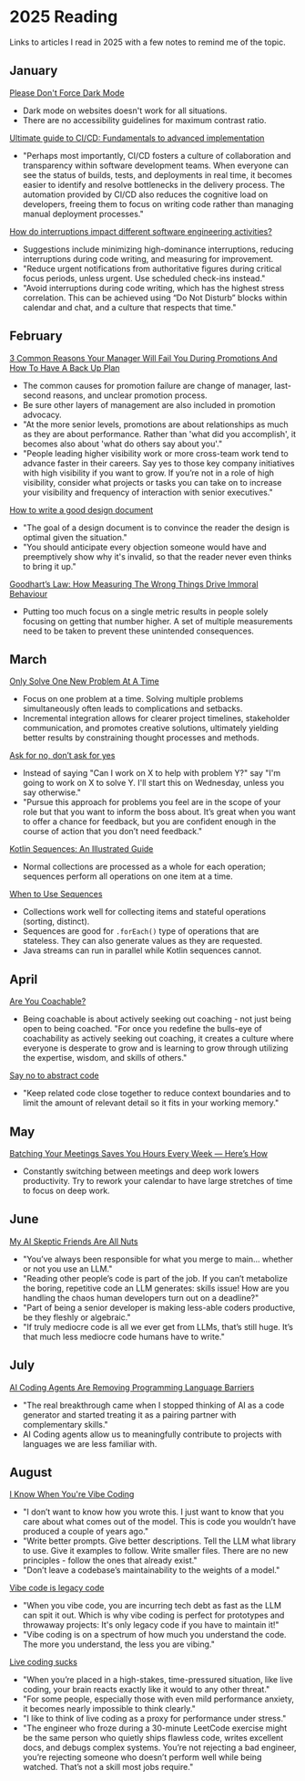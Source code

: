 # 2025 Reading

Links to articles I read in 2025 with a few notes to remind me of the topic.

## January

[Please Don't Force Dark Mode](https://iamvishnu.com/posts/please-dont-force-dark-mode)

- Dark mode on websites doesn't work for all situations.
- There are no accessibility guidelines for maximum contrast ratio.

[Ultimate guide to CI/CD: Fundamentals to advanced implementation](https://about.gitlab.com/blog/2025/01/06/ultimate-guide-to-ci-cd-fundamentals-to-advanced-implementation/)

- "Perhaps most importantly, CI/CD fosters a culture of collaboration and transparency within software development teams. When everyone can see the status of builds, tests, and deployments in real time, it becomes easier to identify and resolve bottlenecks in the delivery process. The automation provided by CI/CD also reduces the cognitive load on developers, freeing them to focus on writing code rather than managing manual deployment processes."

[How do interruptions impact different software engineering activities?](https://rdel.substack.com/p/rdel-75-how-do-interruptions-impact)

- Suggestions include minimizing high-dominance interruptions, reducing interruptions during code writing, and measuring for improvement.
- "Reduce urgent notifications from authoritative figures during critical focus periods, unless urgent. Use scheduled check-ins instead."
- "Avoid interruptions during code writing, which has the highest stress correlation. This can be achieved using “Do Not Disturb” blocks within calendar and chat, and a culture that respects that time."

## February

[3 Common Reasons Your Manager Will Fail You During Promotions And How To Have A Back Up Plan](https://news.yuezhao.coach/p/promotions-at-senior-levels)

- The common causes for promotion failure are change of manager, last-second reasons, and unclear promotion process.
- Be sure other layers of management are also included in promotion advocacy.
- "At the more senior levels, promotions are about relationships as much as they are about performance. Rather than 'what did you accomplish', it becomes also about 'what do others say about you'."
- "People leading higher visibility work or more cross-team work tend to advance faster in their careers. Say yes to those key company initiatives with high visibility if you want to grow. If you’re not in a role of high visibility, consider what projects or tasks you can take on to increase your visibility and frequency of interaction with senior executives."

[How to write a good design document](https://grantslatton.com/how-to-design-document)

- "The goal of a design document is to convince the reader the design is optimal given the situation."
- "You should anticipate every objection someone would have and preemptively show why it's invalid, so that the reader never even thinks to bring it up."

[Goodhart’s Law: How Measuring The Wrong Things Drive Immoral Behaviour](https://coffeeandjunk.com/goodharts-campbells-law/)

- Putting too much focus on a single metric results in people solely focusing on getting that number higher. A set of multiple measurements need to be taken to prevent these unintended consequences.

## March

[Only Solve One New Problem At A Time](https://www.bennadel.com/blog/4352-only-solve-one-new-problem-at-a-time.htm)

- Focus on one problem at a time. Solving multiple problems simultaneously often leads to complications and setbacks.
- Incremental integration allows for clearer project timelines, stakeholder communication, and promotes creative solutions, ultimately yielding better results by constraining thought processes and methods.

[Ask for no, don’t ask for yes](https://www.mooreds.com/wordpress/archives/3518)

- Instead of saying "Can I work on X to help with problem Y?" say "I'm going to work on X to solve Y. I'll start this on Wednesday, unless you say otherwise."
- "Pursue this approach for problems you feel are in the scope of your role but that you want to inform the boss about. It’s great when you want to offer a chance for feedback, but you are confident enough in the course of action that you don’t need feedback."

[Kotlin Sequences: An Illustrated Guide](https://typealias.com/guides/kotlin-sequences-illustrated-guide/)

- Normal collections are processed as a whole for each operation; sequences perform all operations on one item at a time.

[When to Use Sequences](https://typealias.com/guides/when-to-use-sequences/)

- Collections work well for collecting items and stateful operations (sorting, distinct).
- Sequences are good for `.forEach()` type of operations that are stateless. They can also generate values as they are requested.
- Java streams can run in parallel while Kotlin sequences cannot.

## April

[Are You Coachable?](https://novus.global/are-you-coachable/)

- Being coachable is about actively seeking out coaching - not just being open to being coached. "For once you redefine the bulls-eye of coachability as actively seeking out coaching, it creates a culture where everyone is desperate to grow and is learning to grow through utilizing the expertise, wisdom, and skills of others."

[Say no to abstract code](https://swizec.com/blog/say-no-to-abstract-code/)

- "Keep related code close together to reduce context boundaries and to limit the amount of relevant detail so it fits in your working memory."

## May

[Batching Your Meetings Saves You Hours Every Week — Here’s How](https://knowtworthy.medium.com/batching-your-meetings-saves-you-hours-every-week-heres-how-3798da6ccb02)

- Constantly switching between meetings and deep work lowers productivity. Try to rework your calendar to have large stretches of time to focus on deep work.

## June

[My AI Skeptic Friends Are All Nuts](https://fly.io/blog/youre-all-nuts/)

- "You’ve always been responsible for what you merge to main... whether or not you use an LLM."
- "Reading other people’s code is part of the job. If you can’t metabolize the boring, repetitive code an LLM generates: skills issue! How are you handling the chaos human developers turn out on a deadline?"
- "Part of being a senior developer is making less-able coders productive, be they fleshly or algebraic."
- "If truly mediocre code is all we ever get from LLMs, that’s still huge. It’s that much less mediocre code humans have to write."

## July

[AI Coding Agents Are Removing Programming Language Barriers](https://railsatscale.com/2025-07-19-ai-coding-agents-are-removing-programming-language-barriers/)

- "The real breakthrough came when I stopped thinking of AI as a code generator and started treating it as a pairing partner with complementary skills."
- AI Coding agents allow us to meaningfully contribute to projects with languages we are less familiar with.

## August

[I Know When You're Vibe Coding](https://alexkondov.com/i-know-when-youre-vibe-coding/)

- "I don’t want to know how you wrote this. I just want to know that you care about what comes out of the model. This is code you wouldn’t have produced a couple of years ago."
- "Write better prompts. Give better descriptions. Tell the LLM what library to use. Give it examples to follow. Write smaller files. There are no new principles - follow the ones that already exist."
- "Don’t leave a codebase’s maintainability to the weights of a model."

[Vibe code is legacy code](https://blog.val.town/vibe-code)

- "When you vibe code, you are incurring tech debt as fast as the LLM can spit it out. Which is why vibe coding is perfect for prototypes and throwaway projects: It's only legacy code if you have to maintain it!"
- "Vibe coding is on a spectrum of how much you understand the code. The more you understand, the less you are vibing."

[Live coding sucks](https://hadid.dev/posts/living-coding/)

- "When you’re placed in a high-stakes, time-pressured situation, like live coding, your brain reacts exactly like it would to any other threat."
- "For some people, especially those with even mild performance anxiety, it becomes nearly impossible to think clearly."
- "I like to think of live coding as a proxy for performance under stress."
- "The engineer who froze during a 30-minute LeetCode exercise might be the same person who quietly ships flawless code, writes excellent docs, and debugs complex systems. You’re not rejecting a bad engineer, you’re rejecting someone who doesn’t perform well while being watched. That’s not a skill most jobs require."
